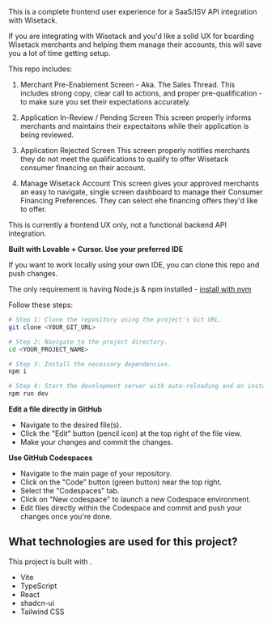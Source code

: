 This is a complete frontend user experience for a SaaS/ISV API integration with Wisetack. 

If you are integrating with Wisetack and you'd like a solid UX for boarding Wisetack merchants and helping them manage their accounts, this will save you a lot of time getting setup. 

This repo includes:

1) Merchant Pre-Enablement Screen - Aka. The Sales Thread. 
This includes strong copy, clear call to actions, and proper pre-qualification - to make sure you set their expectations accurately. 

2) Application In-Review / Pending Screen
This screen properly informs merchants and maintains their expectaitons while their application is being reviewed. 

3) Application Rejected Screen
This screen properly notifies merchants they do not meet the qualifications to qualify to offer Wisetack consumer financing on their account. 

4) Manage Wisetack Account
This screen gives your approved merchants an easy to navigate, single screen dashboard to manage their Consumer Financing Preferences. They can select ehe financing offers they'd like to offer.

This is currently a frontend UX only, not a functional backend API integration. 


**Built with Lovable + Cursor. Use your preferred IDE**

If you want to work locally using your own IDE, you can clone this repo and push changes. 

The only requirement is having Node.js & npm installed - [install with nvm](https://github.com/nvm-sh/nvm#installing-and-updating)

Follow these steps:

```sh
# Step 1: Clone the repository using the project's Git URL.
git clone <YOUR_GIT_URL>

# Step 2: Navigate to the project directory.
cd <YOUR_PROJECT_NAME>

# Step 3: Install the necessary dependencies.
npm i

# Step 4: Start the development server with auto-reloading and an instant preview.
npm run dev
```

**Edit a file directly in GitHub**

- Navigate to the desired file(s).
- Click the "Edit" button (pencil icon) at the top right of the file view.
- Make your changes and commit the changes.

**Use GitHub Codespaces**

- Navigate to the main page of your repository.
- Click on the "Code" button (green button) near the top right.
- Select the "Codespaces" tab.
- Click on "New codespace" to launch a new Codespace environment.
- Edit files directly within the Codespace and commit and push your changes once you're done.

## What technologies are used for this project?

This project is built with .

- Vite
- TypeScript
- React
- shadcn-ui
- Tailwind CSS
